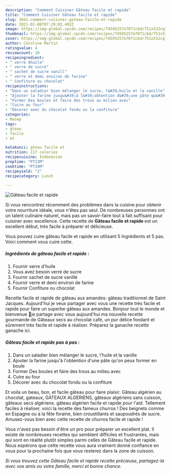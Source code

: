 ```yaml
---
description: "Comment Cuisiner Gâteau facile et rapide"
title: "Comment Cuisiner Gâteau facile et rapide"
slug: 3641-comment-cuisiner-gateau-facile-et-rapide
date: 2021-01-06T07:29:03.492Z
image: https://img-global.cpcdn.com/recipes/74595257e7071cbd/751x532cq70/gateau-facile-et-rapide-photo-principale-de-la-recette.jpg
thumbnail: https://img-global.cpcdn.com/recipes/74595257e7071cbd/751x532cq70/gateau-facile-et-rapide-photo-principale-de-la-recette.jpg
cover: https://img-global.cpcdn.com/recipes/74595257e7071cbd/751x532cq70/gateau-facile-et-rapide-photo-principale-de-la-recette.jpg
author: Caroline Martin
ratingvalue: 4
reviewcount: 10
recipeingredient:
- " verre dhuile"
- " verre de sucre"
- " sachet de sucre vanill"
- " verre et demi environ de farine"
- " Confiture ou chocolat"
recipeinstructions:
- "Dans un saladier bien mélanger le sucre, l&#39;huile et la vanille"
- "Ajouter la farine jusqu&#39;à l&#39;obtention d&#39;une pâte qu&#39;on peux former en boule"
- "Former Des boules et faire des trous au milieu avec"
- "Cuire au four"
- "Décorer avec du chocolat fondu ou la confiture"
categories:
- Resep
tags:
- gteau
- facile
- et

katakunci: gteau facile et 
nutrition: 117 calories
recipecuisine: Indonesian
preptime: "PT13M"
cooktime: "PT34M"
recipeyield: "2"
recipecategory: Lunch

---
```



![Gâteau facile et rapide](https://img-global.cpcdn.com/recipes/74595257e7071cbd/751x532cq70/gateau-facile-et-rapide-photo-principale-de-la-recette.jpg)

Si vous rencontrez récemment des problèmes dans la cuisine pour obtenir votre nourriture idéale, vous n'êtes pas seul. De nombreuses personnes ont un talent culinaire naturel, mais pas un savoir-faire tout à fait suffisant pour cuisiner avec excellence. Cette recette de <strong> Gâteau facile et rapide </strong> est un excellent début, très facile à préparer et délicieuse.

<!--inarticleads1-->

Vous pouvez cuire gâteau facile et rapide en utilisant 5 Ingrédients et 5 pas. Voici comment vous cuire cette.

##### Ingrédients de gâteau facile et rapide :

1. Fournir  verre d&#39;huile
1. Vous avez besoin  verre de sucre
1. Fournir  sachet de sucre vanillé
1. Fournir  verre et demi environ de farine
1. Fournir  Confiture ou chocolat


Recette facile et rapide de gâteau aux amandes: gâteau traditionnel de Saint Jacques. Aujourd&#39;hui je veux partager avec vous une recette très facile et rapide pour faire un superbe gâteau aux amandes. Bonjour tout le monde et bienvenue 🌼je partage avec vous aujourd&#39;hui ma nouvelle recette gourmande de Gâteaux secs au chocolat café, un pur délice fondant et sûrement très facile et rapide à réaliser. Préparez la ganache recette ganache ici. 

<!--inarticleads2-->

##### Gâteau facile et rapide pas à pas :

1. Dans un saladier bien mélanger le sucre, l&#39;huile et la vanille
1. Ajouter la farine jusqu&#39;à l&#39;obtention d&#39;une pâte qu&#39;on peux former en boule
1. Former Des boules et faire des trous au milieu avec
1. Cuire au four
1. Décorer avec du chocolat fondu ou la confiture


Et voila un beau, bon, et facile gâteau pour faire plaisir. Gâteau algérien au chocolat, gateaux, GATEAUX ALGERIENS, gâteaux algériens sans cuisson, gâteaux secs algériens. gâteau algérien facile et rapide pour l&#39;aid. Tellement faciles à réaliser, voici la recette des fameux churros ! Des beignets comme en Espagne ou à la fête foraine, bien croustillants et saupoudrés de sucre. Amusez-vous bien avec cette recette de churros facile et rapide ! 

<!--inarticleads1-->

<p>
Vous n'avez pas besoin d'être un pro pour préparer un excellent plat. Il existe de nombreuses recettes qui semblent difficiles et frustrantes, mais qui sont en réalité plutôt simples parmi celles de Gâteau facile et rapide. Nous espérons que cette recette vous aura vraiment donné confiance en vous pour la prochaine fois que vous resterez dans la zone de cuisson.
</p>

<p>
<i>Si vous trouvez cette Gâteau facile et rapide recette précieuse, partagez-la avec vos amis ou votre famille, merci et bonne chance.</i>
</p>
